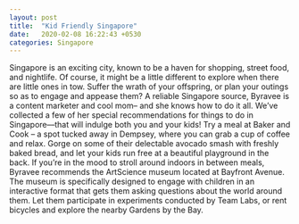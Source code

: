 ```yaml
---
layout: post
title:  "Kid Friendly Singapore"
date:   2020-02-08 16:22:43 +0530
categories: Singapore
---
```


Singapore is an exciting city, known to be a haven for shopping, street food, and nightlife. Of course, it might be a little different to explore when there are little ones in tow. Suffer the wrath of your offspring, or plan your outings so as to engage and appease them? A reliable Singapore source, Byravee is a content marketer and cool mom– and she knows how to do it all.
We’ve collected a few of her special recommendations for things to do in Singapore––that will indulge both you and your kids!
Try a meal at Baker and Cook – a spot tucked away in Dempsey, where you can grab a cup of coffee and relax. Gorge on some of their delectable avocado smash with freshly baked bread, and let your kids run free at a beautiful playground in the back.
If you’re in the mood to stroll around indoors in between meals, Byravee recommends the ArtScience museum located at Bayfront Avenue. The museum is specifically designed to engage with children in an interactive format that gets them asking questions about the world around them. Let them participate in experiments conducted by Team Labs, or rent bicycles and explore the nearby Gardens by the Bay.
